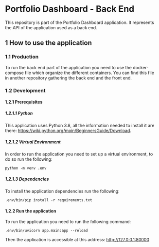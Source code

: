 # Portfolio Dashboard - Back End
This repository is part of the Portfolio Dashboard application.
It represents the API of the application used as a back end.

## 1 How to use the application
### 1.1 Production
To run the back end part of the application you need to use the docker-compose file which organize the different containers.
You can find this file in another repository gathering the back end and the front end.

### 1.2 Development
#### 1.2.1 Prerequisites
##### 1.2.1.1 Python
This application uses Python 3.8, all the information needed to install it are there: https://wiki.python.org/moin/BeginnersGuide/Download.

##### 1.2.1.2 Virtual Environment
In order to run the application you need to set up a virtual environment, to do so run the following:
```shell
python -m venv .env
```

##### 1.2.1.3 Dependencies
To install the application dependencies run the following:
```shell
.env/bin/pip install -r requirements.txt
```

#### 1.2.2 Run the application
To run the application you need to run the following command:
```shell
.env/bin/uvicorn app.main:app --reload
```

Then the application is accessible at this address: http://127.0.0.1:80000

